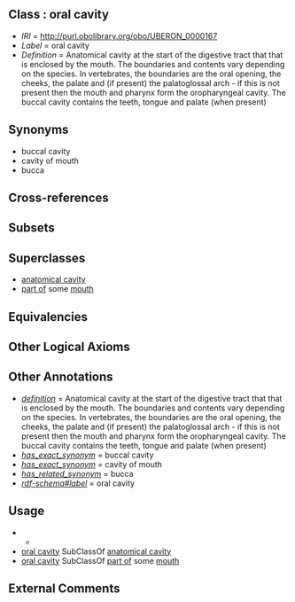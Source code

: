 
## Class : oral cavity

 * *IRI* = http://purl.obolibrary.org/obo/UBERON_0000167
 * *Label* = oral cavity
 * *Definition* = Anatomical cavity at the start of the digestive tract that that is enclosed by the mouth. The boundaries and contents vary depending on the species. In vertebrates, the boundaries are the oral opening, the cheeks, the palate and (if present) the palatoglossal arch - if this is not present then the mouth and pharynx form the oropharyngeal cavity. The buccal cavity contains the teeth, tongue and palate (when present)

## Synonyms

 * buccal cavity
 * cavity of mouth
 * bucca

## Cross-references


## Subsets


## Superclasses

 * [anatomical cavity](../../UBERON/53/UBERON_0002553.md)
 * [part of](../../BFO/50/BFO_0000050.md) some [mouth](../../UBERON/65/UBERON_0000165.md)

## Equivalencies


## Other Logical Axioms


## Other Annotations

 * *[definition](../../IAO/15/IAO_0000115.md)* = Anatomical cavity at the start of the digestive tract that that is enclosed by the mouth. The boundaries and contents vary depending on the species. In vertebrates, the boundaries are the oral opening, the cheeks, the palate and (if present) the palatoglossal arch - if this is not present then the mouth and pharynx form the oropharyngeal cavity. The buccal cavity contains the teeth, tongue and palate (when present)
 * *[has_exact_synonym](../../ym/oboInOwl#hasExactSynonym.md)* = buccal cavity
 * *[has_exact_synonym](../../ym/oboInOwl#hasExactSynonym.md)* = cavity of mouth
 * *[has_related_synonym](../../ym/oboInOwl#hasRelatedSynonym.md)* = bucca
 * *[rdf-schema#label](../../el/rdf-schema#label.md)* = oral cavity

## Usage

 * -
 * [oral cavity](../../UBERON/67/UBERON_0000167.md) SubClassOf [anatomical cavity](../../UBERON/53/UBERON_0002553.md)
 * [oral cavity](../../UBERON/67/UBERON_0000167.md) SubClassOf [part of](../../BFO/50/BFO_0000050.md) some [mouth](../../UBERON/65/UBERON_0000165.md)

## External Comments

